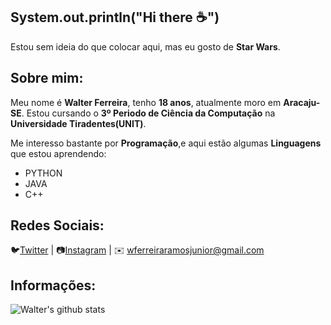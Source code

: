 ## System.out.println("Hi there ☕")
Estou sem ideia do que colocar aqui, mas eu gosto de **Star Wars**.

## Sobre mim:
Meu nome é **Walter Ferreira**, tenho **18 anos**, atualmente moro em **Aracaju-SE**.
Estou cursando o **3º Periodo de Ciência da Computação** na **Universidade Tiradentes(UNIT)**.

Me interesso bastante por **Programação**,e aqui estão algumas **Linguagens** que estou aprendendo:
  * PYTHON
  * JAVA
  * C++
  
## Redes Sociais:

🐦[Twitter](https://twitter.com/walter_chuno) |
📷[Instagram](https://www.instagram.com/walter.chuno/) |
✉️ wferreiraramosjunior@gmail.com


## Informações:

![Walter's github stats](https://github-readme-stats.vercel.app/api?username=FerreiraWalter&show_icons=true&theme=dark)
